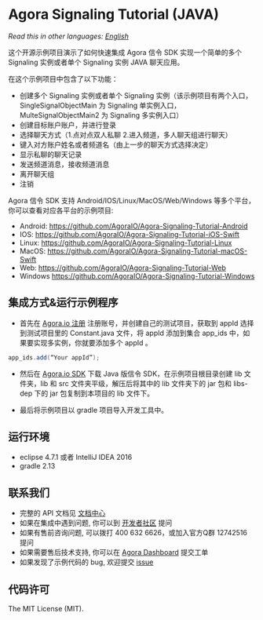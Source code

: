 # Agora Signaling Tutorial (JAVA)

*Read this in other languages: [English](README.md)*
 
这个开源示例项目演示了如何快速集成 Agora 信令 SDK 实现一个简单的多个 Signaling 实例或者单个 Signaling 实例 JAVA 聊天应用。

在这个示例项目中包含了以下功能：

- 创建多个 Signaling 实例或者单个 Signaling 实例（该示例项目有两个入口，SingleSignalObjectMain 为 Signaling 单实例入口，MulteSignalObjectMain2 为 Signaling 多实例入口）
- 创建目标账户账户，并进行登录 
- 选择聊天方式（1.点对点双人私聊  2.进入频道，多人聊天组进行聊天）
- 键入对方账户姓名或者频道名（由上一步的聊天方式选择决定）
- 显示私聊的聊天记录
- 发送频道消息，接收频道消息
- 离开聊天组
- 注销

Agora 信令 SDK 支持 Android/IOS/Linux/MacOS/Web/Windows 等多个平台，你可以查看对应各平台的示例项目:

* Android: https://github.com/AgoraIO/Agora-Signaling-Tutorial-Android	 
* IOS: https://github.com/AgoraIO/Agora-Signaling-Tutorial-iOS-Swift	
* Linux: https://github.com/AgoraIO/Agora-Signaling-Tutorial-Linux	
* MacOS: https://github.com/AgoraIO/Agora-Signaling-Tutorial-macOS-Swift
* Web: https://github.com/AgoraIO/Agora-Signaling-Tutorial-Web
* Windows https://github.com/AgoraIO/Agora-Signaling-Tutorial-Windows


## 集成方式&运行示例程序
* 首先在 [Agora.io 注册](https://dashboard.agora.io/cn/signup/) 注册账号，并创建自己的测试项目，获取到 appId
选择到测试项目里的 Constant.java 文件，将 appId 添加到集合 app_ids 中，如果要实现多实例，你就要添加多个 appId 。
``` java
app_ids.add(“Your appId”);
```
* 然后在 [Agora.io SDK](https://docs.agora.io/cn/2.0.2/download) 下载 Java 版信令 SDK，在示例项目根目录创建 lib 文件夹，lib 和 src 文件夹平级，解压后将其中的 lib 文件夹下的 jar 包和 libs-dep 下的 jar 包复制到本项目的 lib 文件下。

* 最后将示例项目以 gradle 项目导入开发工具中。
## 运行环境

* eclipse 4.7.1 或者 IntelliJ IDEA 2016
* gradle 2.13

## 联系我们
- 完整的 API 文档见 [文档中心](https://docs.agora.io/cn/)
- 如果在集成中遇到问题, 你可以到 [开发者社区](https://dev.agora.io/cn/) 提问
- 如果有售前咨询问题, 可以拨打 400 632 6626，或加入官方Q群 12742516 提问
- 如果需要售后技术支持, 你可以在 [Agora Dashboard](https://dashboard.agora.io) 提交工单
- 如果发现了示例代码的 bug, 欢迎提交 [issue](https://github.com/AgoraIO/Agora-Android-Tutorial-1to1/issues)

## 代码许可
The MIT License (MIT).
